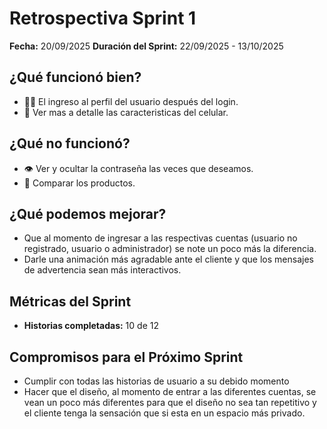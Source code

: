 # Retrospectiva Sprint 1

**Fecha:** 20/09/2025
**Duración del Sprint:** 22/09/2025 - 13/10/2025

## ¿Qué funcionó bien?
- 👩‍🦰 El ingreso al perfil del usuario después del login.
- 📓 Ver mas a detalle las caracteristicas del celular.

## ¿Qué no funcionó?
- 👁 Ver y ocultar la contraseña las veces que deseamos.
- 📱 Comparar los productos.

## ¿Qué podemos mejorar?
- Que al momento de ingresar a las respectivas cuentas (usuario no registrado, usuario 
o administrador) se note un poco más la diferencia.
- Darle una animación más agradable ante el cliente y que los mensajes de advertencia
sean más interactivos.
## Métricas del Sprint
- **Historias completadas:** 10 de 12

## Compromisos para el Próximo Sprint
- Cumplir con todas las historias de usuario a su debido momento
- Hacer que el diseño, al momento de entrar a las diferentes cuentas, se vean un 
poco más diferentes para que el diseño no sea tan repetitivo y el cliente tenga la 
sensación que si esta en un espacio más privado.
